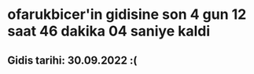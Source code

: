 # ofarukbicer'in gidisine son 4 gun 12 saat 46 dakika 04 saniye kaldi

## Gidis tarihi: 30.09.2022 :(